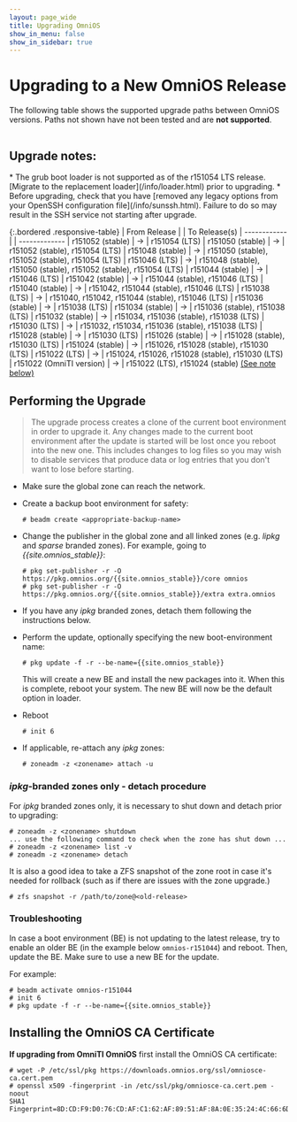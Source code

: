 ```yaml
---
layout: page_wide
title: Upgrading OmniOS
show_in_menu: false
show_in_sidebar: true
---
```


# Upgrading to a New OmniOS Release

The following table shows the supported upgrade paths between OmniOS versions.
Paths not shown have not been tested and are **not supported**.

<div class="fa-orange" style="padding-top: 0.1em">
<i class="far fa-3x fa-pull-left fa-exclamation-triangle"></i>
<h2>Upgrade notes:</h2>
</div>
* The grub boot loader is not supported as of the r151054 LTS release.
  [Migrate to the replacement loader](/info/loader.html) prior to upgrading.
* Before upgrading, check that you have
  [removed any legacy options from your OpenSSH configuration file](/info/sunssh.html).
  Failure to do so may result in the SSH service not starting after upgrade.

{:.bordered .responsive-table}
| From Release			| 	 	| To Release(s)
| ------------			|		| -------------
| r151052 (stable)		| &#8594;	| r151054 (LTS)
| r151050 (stable)		| &#8594;	| r151052 (stable), r151054 (LTS)
| r151048 (stable)		| &#8594;	| r151050 (stable), r151052 (stable), r151054 (LTS)
| r151046 (LTS)			| &#8594;	| r151048 (stable), r151050 (stable), r151052 (stable), r151054 (LTS)
| r151044 (stable)		| &#8594;	| r151046 (LTS)
| r151042 (stable)		| &#8594;	| r151044 (stable), r151046 (LTS)
| r151040 (stable)		| &#8594;	| r151042, r151044 (stable), r151046 (LTS)
| r151038 (LTS)			| &#8594;	| r151040, r151042, r151044 (stable), r151046 (LTS)
| r151036 (stable)		| &#8594;	| r151038 (LTS)
| r151034 (stable)		| &#8594;	| r151036 (stable), r151038 (LTS)
| r151032 (stable)		| &#8594;	| r151034, r151036 (stable), r151038 (LTS)
| r151030 (LTS)			| &#8594;	| r151032, r151034, r151036 (stable), r151038 (LTS)
| r151028 (stable)		| &#8594;	| r151030 (LTS)
| r151026 (stable)		| &#8594;	| r151028 (stable), r151030 (LTS)
| r151024 (stable)		| &#8594;	| r151026, r151028 (stable), r151030 (LTS)
| r151022 (LTS)			| &#8594;	| r151024, r151026, r151028 (stable), r151030 (LTS)
| r151022 (OmniTI version)	| &#8594;	| r151022 (LTS), r151024 (stable) [(See note below)](#installing-the-omnios-ca-certificate)

## Performing the Upgrade

> The upgrade process creates a clone of the current boot environment in order
  to upgrade it. Any changes made to the current boot environment after the
  update is started will be lost once you reboot into the new one. This
  includes changes to log files so you may wish to disable services that
  produce data or log entries that you don't want to lose before starting.

* Make sure the global zone can reach the network.

* Create a backup boot environment for safety:
  ```terminal
  # beadm create <appropriate-backup-name>
  ```

* Change the publisher in the global zone and all linked zones
  (e.g. _lipkg_ and _sparse_ branded zones).
  For example, going to _{{site.omnios_stable}}_:
  ```terminal
  # pkg set-publisher -r -O https://pkg.omnios.org/{{site.omnios_stable}}/core omnios
  # pkg set-publisher -r -O https://pkg.omnios.org/{{site.omnios_stable}}/extra extra.omnios
  ```

* If you have any _ipkg_ branded zones, detach them following the instructions
  below.

* Perform the update, optionally specifying the new boot-environment name:
  ```terminal
  # pkg update -f -r --be-name={{site.omnios_stable}}
  ```
  This will create a new BE and install the new packages into it. When this
  is complete, reboot your system. The new BE will now be the default
  option in loader.

* Reboot
  ```terminal
  # init 6
  ```

* If applicable, re-attach any _ipkg_ zones:
  ```terminal
  # zoneadm -z <zonename> attach -u
  ```

### _ipkg_-branded zones **only** - detach procedure

For _ipkg_ branded zones only, it is necessary to shut down and detach prior
to upgrading:
  ```terminal
  # zoneadm -z <zonename> shutdown
  ... use the following command to check when the zone has shut down ...
  # zoneadm -z <zonename> list -v
  # zoneadm -z <zonename> detach
  ```
  It is also a good idea to take a ZFS snapshot of the zone root in
  case it's needed for rollback (such as if there are issues with the zone
  upgrade.)
  ```terminal
  # zfs snapshot -r /path/to/zone@<old-release>
  ```

### Troubleshooting

In case a boot environment (BE) is not updating to the latest release, try to enable an older BE (in the example below `omnios-r151044`) and reboot. Then, update the BE.
Make sure to use a new BE for the update.

For example:

```terminal
# beadm activate omnios-r151044
# init 6
# pkg update -f -r --be-name={{site.omnios_stable}}
```

## Installing the OmniOS CA Certificate

**If upgrading from OmniTI OmniOS** first install the OmniOS CA certificate:

```
# wget -P /etc/ssl/pkg https://downloads.omnios.org/ssl/omniosce-ca.cert.pem
# openssl x509 -fingerprint -in /etc/ssl/pkg/omniosce-ca.cert.pem -noout
SHA1 Fingerprint=8D:CD:F9:D0:76:CD:AF:C1:62:AF:89:51:AF:8A:0E:35:24:4C:66:6D
```


